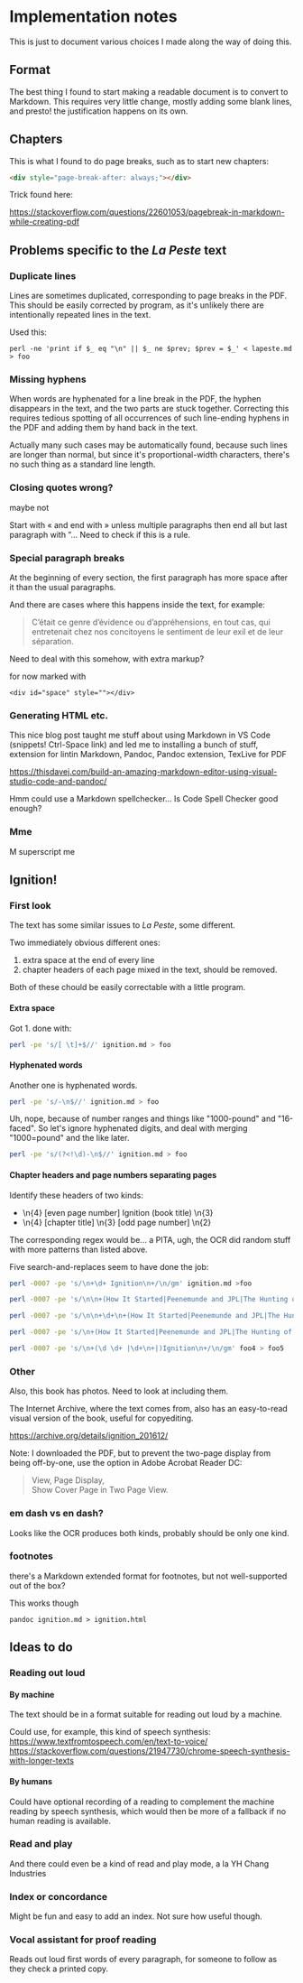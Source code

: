 # Implementation notes

This is just to document various choices I made along the way of doing this.

## Format

The best thing I found to start making a readable document is to convert to Markdown.
This requires very little change, mostly adding some blank lines, and presto! the justification happens on its own.

## Chapters

This is what I found to do page breaks, such as to start new chapters:

```html
<div style="page-break-after: always;"></div>
```

Trick found here:

https://stackoverflow.com/questions/22601053/pagebreak-in-markdown-while-creating-pdf

## Problems specific to the _La Peste_ text

### Duplicate lines

Lines are sometimes duplicated, corresponding to page breaks in the PDF. This should be easily corrected by program, as it's unlikely there are intentionally repeated lines in the text.

Used this:

    perl -ne 'print if $_ eq "\n" || $_ ne $prev; $prev = $_' < lapeste.md > foo 

### Missing hyphens

When words are hyphenated for a line break in the PDF, the hyphen disappears in the text, and the two parts are stuck together. Correcting this requires tedious spotting of all occurrences of such line-ending hyphens in the PDF and adding them by hand back in the text.

Actually many such cases may be automatically found, because such lines are longer than normal, but since it's proportional-width characters, there's no such thing as a standard line length.

### Closing quotes wrong?

maybe not

Start with « and end with » unless multiple paragraphs then end all but last paragraph with ”... Need to check if this is a rule.

### Special paragraph breaks

At the beginning of every section, the first paragraph has more space after it than the usual paragraphs.

And there are cases where this happens inside the text, for example:

> C’était ce genre d’évidence ou d’appréhensions, en
tout cas, qui entretenait chez nos concitoyens le sentiment
de leur exil et de leur séparation.

Need to deal with this somehow, with extra markup?

for now marked with

    <div id="space" style=""></div>

### Generating HTML etc.

This nice blog post taught me stuff about using Markdown in VS Code (snippets! Ctrl-Space link) and led me to installing a bunch of stuff, extension for lintin Markdown, Pandoc, Pandoc extension, TexLive for PDF

https://thisdavej.com/build-an-amazing-markdown-editor-using-visual-studio-code-and-pandoc/

Hmm could use a Markdown spellchecker... Is Code Spell Checker good enough?

### Mme

M superscript me

## Ignition!

### First look

The text has some similar issues to _La Peste_, some different.

Two immediately obvious different ones:

1. extra space at the end of every line
2. chapter headers of each page mixed in the text, should be removed.

Both of these chould be easily correctable with a little program.

#### Extra space

Got 1. done with:

```bash
perl -pe 's/[ \t]+$//' ignition.md > foo
```

#### Hyphenated words

Another one is hyphenated words.

```bash
perl -pe 's/-\n$//' ignition.md > foo
```

Uh, nope, because of number ranges and things like "1000-pound" and "16-faced".
So let's ignore hyphenated digits, and deal with merging "1000=pound" and the like later.

```bash
perl -pe 's/(?<!\d)-\n$//' ignition.md > foo
```

#### Chapter headers and page numbers separating pages

Identify these headers of two kinds:

* \n{4} [even page number] Ignition (book title) \n{3}
* \n{4} [chapter title] \n{3} [odd page number] \n{2}

The corresponding regex would be... a PITA, ugh, the OCR did random stuff
with more patterns than listed above.

Five search-and-replaces seem to have done the job:

```bash
perl -0007 -pe 's/\n+\d+ Ignition\n+/\n/gm' ignition.md >foo

perl -0007 -pe 's/\n\n+(How It Started|Peenemunde and JPL|The Hunting of the Hypergol . . .|. . . and Its Mate|Peroxide — Always a Bridesmaid|Halogens and Politics and Deep Space|Performance|Lox and Flox and Cryogenics in General|What Ivan Was Doing|“Exotics”|The Hopeful Monoprops|High Density and the Higher Foolishness|What Happens Next)\n+\d+\n+/\n/gm' foo > foo2

perl -0007 -pe 's/\n\n+\d+\n+(How It Started|Peenemunde and JPL|The Hunting of the Hypergol . . .|. . . and Its Mate|Peroxide — Always a Bridesmaid|Halogens and Politics and Deep Space|Performance|Lox and Flox and Cryogenics in General|What Ivan Was Doing|“Exotics”|The Hopeful Monoprops|High Density and the Higher Foolishness|What Happens Next)\n+/\n/gm' foo2 > foo3

perl -0007 -pe 's/\n+(How It Started|Peenemunde and JPL|The Hunting of the Hypergol|and Its Mate|Peroxide — Always a Bridesmaid|Halogens and Politics and Deep Space|Performance \d|Lox and Flox and Cryogenics in General|What Ivan Was Doing|“Exotics”|The Hopeful Monoprops|High Density and the Higher Foolishness|What Happens Next).*\n+/\n/gm' foo3 > foo4

perl -0007 -pe 's/\n+(\d \d+ |\d+\n+|)Ignition\n+/\n/gm' foo4 > foo5
```

### Other

Also, this book has photos. Need to look at including them.

The Internet Archive, where the text comes from, also has an easy-to-read visual version of the book, useful for copyediting.

https://archive.org/details/ignition_201612/

Note: I downloaded the PDF, but to prevent the two-page display from being off-by-one, use the option in Adobe Acrobat Reader DC: 

> View, Page Display,<br>
> Show Cover Page in Two Page View.

### em dash vs en dash?

Looks like the OCR produces both kinds, probably should be only one kind.

### footnotes

there's a Markdown extended format for footnotes, but not well-supported out of the box?

This works though

    pandoc ignition.md > ignition.html 

## Ideas to do

### Reading out loud

#### By machine

The text should be in a format suitable for reading out loud by a machine.

Could use, for example, this kind of speech synthesis:
https://www.textfromtospeech.com/en/text-to-voice/
https://stackoverflow.com/questions/21947730/chrome-speech-synthesis-with-longer-texts

#### By humans

Could have optional recording of a reading to complement the machine reading by speech synthesis, which would then be more of a fallback if no human reading is available.

### Read and play

And there could even be a kind of read and play mode, a la YH Chang Industries

### Index or concordance

Might be fun and easy to add an index. Not sure how useful though.

### Vocal assistant for proof reading

Reads out loud first words of every paragraph, for someone to follow as they check a printed copy.